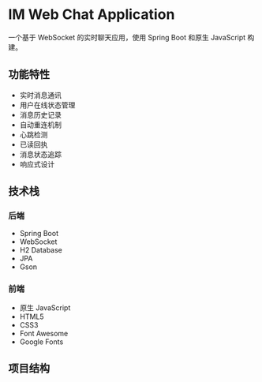 # IM Web Chat Application

一个基于 WebSocket 的实时聊天应用，使用 Spring Boot 和原生 JavaScript 构建。

## 功能特性

- 实时消息通讯
- 用户在线状态管理
- 消息历史记录
- 自动重连机制
- 心跳检测
- 已读回执
- 消息状态追踪
- 响应式设计

## 技术栈

### 后端
- Spring Boot
- WebSocket
- H2 Database
- JPA
- Gson

### 前端
- 原生 JavaScript
- HTML5
- CSS3
- Font Awesome
- Google Fonts

## 项目结构 